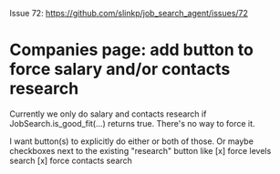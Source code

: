 Issue 72: https://github.com/slinkp/job_search_agent/issues/72

# Companies page: add button to force salary and/or contacts research

Currently we only do salary and contacts research if JobSearch.is_good_fit(...) returns true.
There's no way to force it.

I want button(s) to explicitly do either or both of those. Or maybe checkboxes next to the existing "research" button like [x] force levels search [x] force contacts search
